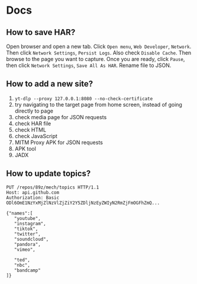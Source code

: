 # Docs

## How to save HAR?

Open browser and open a new tab. Click `Open menu`, `Web Developer`, `Network`.
Then click `Network Settings`, `Persist Logs`. Also check `Disable Cache`. Then
browse to the page you want to capture. Once you are ready, click `Pause`, then
click `Network Settings`, `Save All As HAR`. Rename file to JSON.

## How to add a new site?

1. `yt-dlp --proxy 127.0.0.1:8080 --no-check-certificate`
2. try navigating to the target page from home screen, instead of going directly
   to page
3. check media page for JSON requests
4. check HAR file
5. check HTML
6. check JavaScript
7. MITM Proxy APK for JSON requests
8. APK tool
9. JADX

## How to update topics?

~~~
PUT /repos/89z/mech/topics HTTP/1.1
Host: api.github.com
Authorization: Basic ODl6OmE1NzYxMjZlNzVlZjZiY2Y5ZDljNzEyZWIyN2RmZjFmOGFhZmQ...

{"names":[
   "youtube",
   "instagram",
   "tiktok",
   "twitter",
   "soundcloud",
   "pandora",
   "vimeo",
   
   "ted",
   "nbc",
   "bandcamp"
]}
~~~
